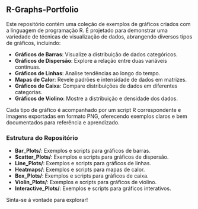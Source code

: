 ## R-Graphs-Portfolio

Este repositório contém uma coleção de exemplos de gráficos criados com a linguagem de programação R. É projetado para demonstrar uma variedade de técnicas de visualização de dados, abrangendo diversos tipos de gráficos, incluindo:

- **Gráficos de Barras**: Visualize a distribuição de dados categóricos.
- **Gráficos de Dispersão**: Explore a relação entre duas variáveis contínuas.
- **Gráficos de Linhas**: Analise tendências ao longo do tempo.
- **Mapas de Calor**: Revele padrões e intensidade de dados em matrizes.
- **Gráficos de Caixa**: Compare distribuições de dados em diferentes categorias.
- **Gráficos de Violino**: Mostre a distribuição e densidade dos dados.

Cada tipo de gráfico é acompanhado por um script R correspondente e imagens exportadas em formato PNG, oferecendo exemplos claros e bem documentados para referência e aprendizado.

### Estrutura do Repositório

- **Bar_Plots/**: Exemplos e scripts para gráficos de barras.
- **Scatter_Plots/**: Exemplos e scripts para gráficos de dispersão.
- **Line_Plots/**: Exemplos e scripts para gráficos de linhas.
- **Heatmaps/**: Exemplos e scripts para mapas de calor.
- **Box_Plots/**: Exemplos e scripts para gráficos de caixa.
- **Violin_Plots/**: Exemplos e scripts para gráficos de violino.
- **Interactive_Plots/**: Exemplos e scripts para gráficos interativos.

Sinta-se à vontade para explorar!

